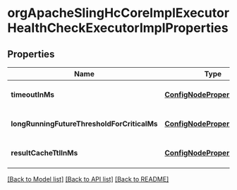 # orgApacheSlingHcCoreImplExecutorHealthCheckExecutorImplProperties

## Properties
Name | Type | Description | Notes
------------ | ------------- | ------------- | -------------
**timeoutInMs** | [**ConfigNodePropertyInteger**](ConfigNodePropertyInteger.md) |  | [optional] [default to null]
**longRunningFutureThresholdForCriticalMs** | [**ConfigNodePropertyInteger**](ConfigNodePropertyInteger.md) |  | [optional] [default to null]
**resultCacheTtlInMs** | [**ConfigNodePropertyInteger**](ConfigNodePropertyInteger.md) |  | [optional] [default to null]

[[Back to Model list]](../README.md#documentation-for-models) [[Back to API list]](../README.md#documentation-for-api-endpoints) [[Back to README]](../README.md)


